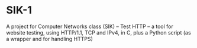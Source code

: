 # SIK-1
A project for Computer Networks class (SIK) – Test HTTP – a tool for website testing, using HTTP/1.1, TCP and IPv4, in C, plus a Python script (as a wrapper and for handling HTTPS)
